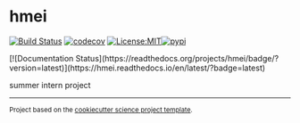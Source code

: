 hmei
==============================
[![Build Status](https://github.com/bbuchovecky/hmei/workflows/Tests/badge.svg)](https://github.com/bbuchovecky/hmei/actions)
[![codecov](https://codecov.io/gh/bbuchovecky/hmei/branch/main/graph/badge.svg)](https://codecov.io/gh/bbuchovecky/hmei)
[![License:MIT](https://img.shields.io/badge/License-MIT-lightgray.svg?style=flt-square)](https://opensource.org/licenses/MIT)[![pypi](https://img.shields.io/pypi/v/hmei.svg)](https://pypi.org/project/hmei)
<!-- [![conda-forge](https://img.shields.io/conda/dn/conda-forge/hmei?label=conda-forge)](https://anaconda.org/conda-forge/hmei) -->[![Documentation Status](https://readthedocs.org/projects/hmei/badge/?version=latest)](https://hmei.readthedocs.io/en/latest/?badge=latest)


summer intern project

--------

<p><small>Project based on the <a target="_blank" href="https://github.com/jbusecke/cookiecutter-science-project">cookiecutter science project template</a>.</small></p>
